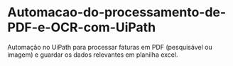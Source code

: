 # Automacao-do-processamento-de-PDF-e-OCR-com-UiPath
Automação no UiPath para processar faturas em PDF (pesquisável ou imagem) e guardar os  dados relevantes em planilha excel.
